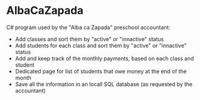 # AlbaCaZapada

C# program used by the "Alba ca Zapada" preschool accountant: 
 - Add classes and sort them by "active" or "innactive" status
 - Add students for each class and sort them by "active" or "innactive" status
 - Add and keep track of the monthly payments, based on each class and student
 - Dedicated page for list of students that owe money at the end of the month
 - Save all the information in an locall SQL database (as requested by the accountant)
 
